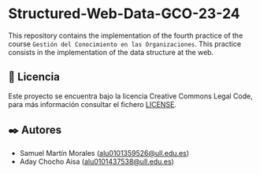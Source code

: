 # Structured-Web-Data-GCO-23-24
This repository contains the implementation of the fourth practice of the course `Gestión del Conocimiento en las Organizaciones`. This practice consists in the implementation of the data structure at the web.

## 📝 Licencia

Este proyecto se encuentra bajo la licencia Creative Commons Legal Code, para más información consultar el fichero [LICENSE](./LICENSE).

## ✒️ Autores

- Samuel Martín Morales (alu0101359526@ull.edu.es)
- Aday Chocho Aisa (alu0101437538@ull.edu.es)
